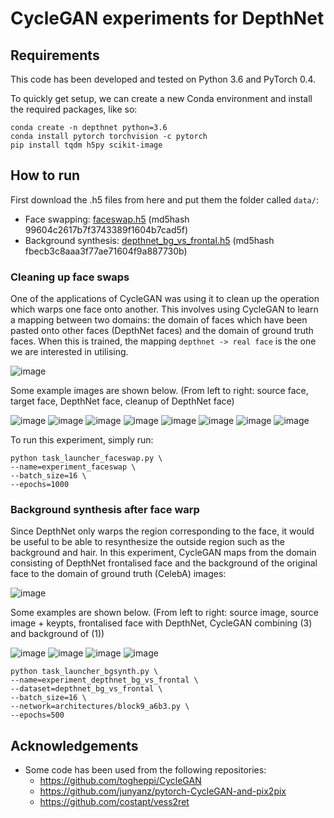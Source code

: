 # CycleGAN experiments for DepthNet

## Requirements

This code has been developed and tested on Python 3.6 and PyTorch 0.4.

To quickly get setup, we can create a new Conda environment and install the required packages, like so:

```
conda create -n depthnet python=3.6
conda install pytorch torchvision -c pytorch
pip install tqdm h5py scikit-image
```

## How to run

First download the .h5 files from here and put them the folder called `data/`:

* Face swapping: [faceswap.h5](https://mega.nz/#!9S5zFDYY!4KVJpbQXhAaOrVRFsyAuItyXbZyi7CW--1zmLffXF0Q) (md5hash 99604c2617b7f3743389f1604b7cad5f)
* Background synthesis: [depthnet_bg_vs_frontal.h5](https://mega.nz/#!RXpRFQSQ!xBKUuy0sxxKPacs8T6aCY9d2gkKnc2TJ5LUgB66NJ9g) (md5hash fbecb3c8aaa3f77ae71604f9a887730b)

### Cleaning up face swaps

One of the applications of CycleGAN was using it to clean up the operation which warps one face onto another. This involves using CycleGAN to learn a mapping between two domains: the domain of faces which have been pasted onto other faces (DepthNet faces) and the domain of ground truth faces. When this is trained, the mapping `depthnet -> real face` is the one we are interested in utilising.

![image](https://user-images.githubusercontent.com/2417792/46300240-34a4ec00-c571-11e8-8051-714e1a9baeca.png)

Some example images are shown below. (From left to right: source face, target face, DepthNet face, cleanup of DepthNet face)

![image](https://user-images.githubusercontent.com/2417792/46299419-4a191680-c56f-11e8-876c-f104950770ad.png) ![image](https://user-images.githubusercontent.com/2417792/46299425-4eddca80-c56f-11e8-8051-eb9e7d610273.png) ![image](https://user-images.githubusercontent.com/2417792/46299427-50a78e00-c56f-11e8-873c-85ec2a96ac58.png) ![image](https://user-images.githubusercontent.com/2417792/46299431-5309e800-c56f-11e8-8a3d-8a707fa30e67.png)
![image](https://user-images.githubusercontent.com/2417792/46299443-5604d880-c56f-11e8-8ed5-5abf6a21c33a.png) ![image](https://user-images.githubusercontent.com/2417792/46299448-58673280-c56f-11e8-9029-929f68cbdfef.png) ![image](https://user-images.githubusercontent.com/2417792/46299452-5ac98c80-c56f-11e8-821e-8c7df99e09bd.png) ![image](https://user-images.githubusercontent.com/2417792/46299454-5c935000-c56f-11e8-8097-a613b8af2bda.png)

To run this experiment, simply run:

```
python task_launcher_faceswap.py \
--name=experiment_faceswap \
--batch_size=16 \
--epochs=1000
```

### Background synthesis after face warp

Since DepthNet only warps the region corresponding to the face, it would be useful to be able to resynthesize the outside region such as the background and hair. In this experiment, CycleGAN maps from the domain consisting of DepthNet frontalised face and the background of the original face to the domain of ground truth (CelebA) images:

![image](https://user-images.githubusercontent.com/2417792/46300959-ff999900-c572-11e8-847f-bdf7fa5025ee.png)

Some examples are shown below. (From left to right: source image, source image + keypts, frontalised face with DepthNet, CycleGAN combining (3) and background of (1))

![image](https://user-images.githubusercontent.com/2417792/45967494-32381480-bffc-11e8-8002-d843ce926670.png)
![image](https://user-images.githubusercontent.com/2417792/45967500-349a6e80-bffc-11e8-9f07-bc4d9c2529a3.png)
![image](https://user-images.githubusercontent.com/2417792/45967504-36643200-bffc-11e8-8f61-6aebb649ffae.png)
![image](https://user-images.githubusercontent.com/2417792/45967506-382df580-bffc-11e8-8964-e1eb7ae30ace.png)


```
python task_launcher_bgsynth.py \
--name=experiment_depthnet_bg_vs_frontal \
--dataset=depthnet_bg_vs_frontal \
--batch_size=16 \
--network=architectures/block9_a6b3.py \
--epochs=500
```

## Acknowledgements

* Some code has been used from the following repositories:
  * https://github.com/togheppi/CycleGAN
  * https://github.com/junyanz/pytorch-CycleGAN-and-pix2pix
  * https://github.com/costapt/vess2ret
